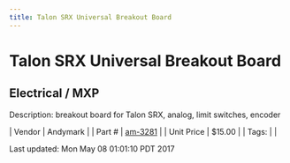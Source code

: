 ```yaml
---
title: Talon SRX Universal Breakout Board
---
```


# Talon SRX Universal Breakout Board
## Electrical / MXP
Description: 	breakout board for Talon SRX, analog, limit switches, encoder 

| Vendor | Andymark | 
| Part # | [am-3281](http://www.andymark.com/product-p/am-3281.htm) | 
| Unit Price | $15.00 | 
| Tags: |  | 

Last updated: Mon May 08 01:01:10 PDT 2017